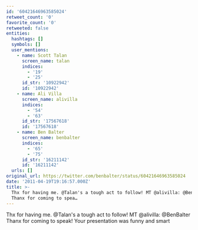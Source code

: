 ```yaml
---
id: '60421646963585024'
retweet_count: '0'
favorite_count: '0'
retweeted: false
entities:
  hashtags: []
  symbols: []
  user_mentions:
    - name: Scott Talan
      screen_name: talan
      indices:
        - '19'
        - '25'
      id_str: '10922942'
      id: '10922942'
    - name: Ali Villa
      screen_name: alivilla
      indices:
        - '54'
        - '63'
      id_str: '17567618'
      id: '17567618'
    - name: Ben Balter
      screen_name: benbalter
      indices:
        - '65'
        - '75'
      id_str: '16211142'
      id: '16211142'
  urls: []
original_url: https://twitter.com/benbalter/status/60421646963585024
date: '2011-04-19T19:16:57.000Z'
title: >-
  Thx for having me. @Talan's a tough act to follow! MT @alivilla: @BenBalter
  Thanx for coming to spea…
---
```


Thx for having me. @Talan's a tough act to follow! MT @alivilla: @BenBalter Thanx for coming to speak! Your presentation was funny and smart